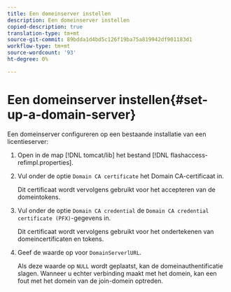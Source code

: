 ```yaml
---
title: Een domeinserver instellen
description: Een domeinserver instellen
copied-description: true
translation-type: tm+mt
source-git-commit: 89bdda1d4bd5c126f19ba75a819942df901183d1
workflow-type: tm+mt
source-wordcount: '93'
ht-degree: 0%

---
```



# Een domeinserver instellen{#set-up-a-domain-server}

Een domeinserver configureren op een bestaande installatie van een licentieserver:

1. Open in de map [!DNL tomcat/lib] het bestand [!DNL flashaccess-refimpl.properties].
1. Vul onder de optie `Domain CA certificate` het Domain CA-certificaat in.

   Dit certificaat wordt vervolgens gebruikt voor het accepteren van de domeintokens.
1. Vul onder de optie `Domain CA credential` de `Domain CA credential certificate (PFX)`-gegevens in.

   Dit certificaat wordt vervolgens gebruikt voor het ondertekenen van domeincertificaten en tokens.
1. Geef de waarde op voor `DomainServerlURL`.

   Als deze waarde op `NULL` wordt geplaatst, kan de domeinauthentificatie slagen. Wanneer u echter verbinding maakt met het domein, kan een fout met het domein van de join-domein optreden.
